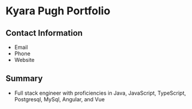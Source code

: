# Kyara Pugh Portfolio

## Contact Information
* Email
* Phone
* Website

## Summary
* Full stack engineer with proficiencies in Java, JavaScript, TypeScript, Postgresql, MySql, Angular, and Vue
